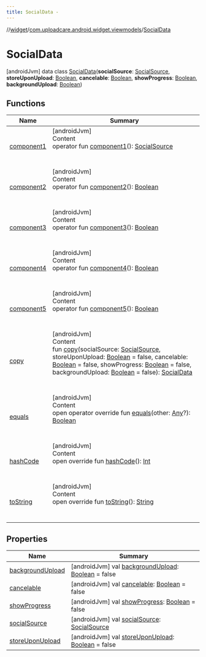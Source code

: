 ```yaml
---
title: SocialData -
---
```

//[widget](../../index.md)/[com.uploadcare.android.widget.viewmodels](../index.md)/[SocialData](index.md)



# SocialData  
 [androidJvm] data class [SocialData](index.md)(**socialSource**: [SocialSource](../../com.uploadcare.android.widget.data/-social-source/index.md), **storeUponUpload**: [Boolean](https://kotlinlang.org/api/latest/jvm/stdlib/kotlin/-boolean/index.html), **cancelable**: [Boolean](https://kotlinlang.org/api/latest/jvm/stdlib/kotlin/-boolean/index.html), **showProgress**: [Boolean](https://kotlinlang.org/api/latest/jvm/stdlib/kotlin/-boolean/index.html), **backgroundUpload**: [Boolean](https://kotlinlang.org/api/latest/jvm/stdlib/kotlin/-boolean/index.html))   


## Functions  
  
|  Name|  Summary| 
|---|---|
| <a name="com.uploadcare.android.widget.viewmodels/SocialData/component1/#/PointingToDeclaration/"></a>[component1](component1.md)| <a name="com.uploadcare.android.widget.viewmodels/SocialData/component1/#/PointingToDeclaration/"></a>[androidJvm]  <br>Content  <br>operator fun [component1](component1.md)(): [SocialSource](../../com.uploadcare.android.widget.data/-social-source/index.md)  <br><br><br>
| <a name="com.uploadcare.android.widget.viewmodels/SocialData/component2/#/PointingToDeclaration/"></a>[component2](component2.md)| <a name="com.uploadcare.android.widget.viewmodels/SocialData/component2/#/PointingToDeclaration/"></a>[androidJvm]  <br>Content  <br>operator fun [component2](component2.md)(): [Boolean](https://kotlinlang.org/api/latest/jvm/stdlib/kotlin/-boolean/index.html)  <br><br><br>
| <a name="com.uploadcare.android.widget.viewmodels/SocialData/component3/#/PointingToDeclaration/"></a>[component3](component3.md)| <a name="com.uploadcare.android.widget.viewmodels/SocialData/component3/#/PointingToDeclaration/"></a>[androidJvm]  <br>Content  <br>operator fun [component3](component3.md)(): [Boolean](https://kotlinlang.org/api/latest/jvm/stdlib/kotlin/-boolean/index.html)  <br><br><br>
| <a name="com.uploadcare.android.widget.viewmodels/SocialData/component4/#/PointingToDeclaration/"></a>[component4](component4.md)| <a name="com.uploadcare.android.widget.viewmodels/SocialData/component4/#/PointingToDeclaration/"></a>[androidJvm]  <br>Content  <br>operator fun [component4](component4.md)(): [Boolean](https://kotlinlang.org/api/latest/jvm/stdlib/kotlin/-boolean/index.html)  <br><br><br>
| <a name="com.uploadcare.android.widget.viewmodels/SocialData/component5/#/PointingToDeclaration/"></a>[component5](component5.md)| <a name="com.uploadcare.android.widget.viewmodels/SocialData/component5/#/PointingToDeclaration/"></a>[androidJvm]  <br>Content  <br>operator fun [component5](component5.md)(): [Boolean](https://kotlinlang.org/api/latest/jvm/stdlib/kotlin/-boolean/index.html)  <br><br><br>
| <a name="com.uploadcare.android.widget.viewmodels/SocialData/copy/#com.uploadcare.android.widget.data.SocialSource#kotlin.Boolean#kotlin.Boolean#kotlin.Boolean#kotlin.Boolean/PointingToDeclaration/"></a>[copy](copy.md)| <a name="com.uploadcare.android.widget.viewmodels/SocialData/copy/#com.uploadcare.android.widget.data.SocialSource#kotlin.Boolean#kotlin.Boolean#kotlin.Boolean#kotlin.Boolean/PointingToDeclaration/"></a>[androidJvm]  <br>Content  <br>fun [copy](copy.md)(socialSource: [SocialSource](../../com.uploadcare.android.widget.data/-social-source/index.md), storeUponUpload: [Boolean](https://kotlinlang.org/api/latest/jvm/stdlib/kotlin/-boolean/index.html) = false, cancelable: [Boolean](https://kotlinlang.org/api/latest/jvm/stdlib/kotlin/-boolean/index.html) = false, showProgress: [Boolean](https://kotlinlang.org/api/latest/jvm/stdlib/kotlin/-boolean/index.html) = false, backgroundUpload: [Boolean](https://kotlinlang.org/api/latest/jvm/stdlib/kotlin/-boolean/index.html) = false): [SocialData](index.md)  <br><br><br>
| <a name="kotlin/Any/equals/#kotlin.Any?/PointingToDeclaration/"></a>[equals](../../com.uploadcare.android.widget.worker/-uploadcare-work-manager-initializer/index.md#%5Bkotlin%2FAny%2Fequals%2F%23kotlin.Any%3F%2FPointingToDeclaration%2F%5D%2FFunctions%2F814613827)| <a name="kotlin/Any/equals/#kotlin.Any?/PointingToDeclaration/"></a>[androidJvm]  <br>Content  <br>open operator override fun [equals](../../com.uploadcare.android.widget.worker/-uploadcare-work-manager-initializer/index.md#%5Bkotlin%2FAny%2Fequals%2F%23kotlin.Any%3F%2FPointingToDeclaration%2F%5D%2FFunctions%2F814613827)(other: [Any](https://kotlinlang.org/api/latest/jvm/stdlib/kotlin/-any/index.html)?): [Boolean](https://kotlinlang.org/api/latest/jvm/stdlib/kotlin/-boolean/index.html)  <br><br><br>
| <a name="kotlin/Any/hashCode/#/PointingToDeclaration/"></a>[hashCode](../../com.uploadcare.android.widget.worker/-uploadcare-work-manager-initializer/index.md#%5Bkotlin%2FAny%2FhashCode%2F%23%2FPointingToDeclaration%2F%5D%2FFunctions%2F814613827)| <a name="kotlin/Any/hashCode/#/PointingToDeclaration/"></a>[androidJvm]  <br>Content  <br>open override fun [hashCode](../../com.uploadcare.android.widget.worker/-uploadcare-work-manager-initializer/index.md#%5Bkotlin%2FAny%2FhashCode%2F%23%2FPointingToDeclaration%2F%5D%2FFunctions%2F814613827)(): [Int](https://kotlinlang.org/api/latest/jvm/stdlib/kotlin/-int/index.html)  <br><br><br>
| <a name="kotlin/Any/toString/#/PointingToDeclaration/"></a>[toString](../../com.uploadcare.android.widget.worker/-uploadcare-work-manager-initializer/index.md#%5Bkotlin%2FAny%2FtoString%2F%23%2FPointingToDeclaration%2F%5D%2FFunctions%2F814613827)| <a name="kotlin/Any/toString/#/PointingToDeclaration/"></a>[androidJvm]  <br>Content  <br>open override fun [toString](../../com.uploadcare.android.widget.worker/-uploadcare-work-manager-initializer/index.md#%5Bkotlin%2FAny%2FtoString%2F%23%2FPointingToDeclaration%2F%5D%2FFunctions%2F814613827)(): [String](https://kotlinlang.org/api/latest/jvm/stdlib/kotlin/-string/index.html)  <br><br><br>


## Properties  
  
|  Name|  Summary| 
|---|---|
| <a name="com.uploadcare.android.widget.viewmodels/SocialData/backgroundUpload/#/PointingToDeclaration/"></a>[backgroundUpload](background-upload.md)| <a name="com.uploadcare.android.widget.viewmodels/SocialData/backgroundUpload/#/PointingToDeclaration/"></a> [androidJvm] val [backgroundUpload](background-upload.md): [Boolean](https://kotlinlang.org/api/latest/jvm/stdlib/kotlin/-boolean/index.html) = false   <br>
| <a name="com.uploadcare.android.widget.viewmodels/SocialData/cancelable/#/PointingToDeclaration/"></a>[cancelable](cancelable.md)| <a name="com.uploadcare.android.widget.viewmodels/SocialData/cancelable/#/PointingToDeclaration/"></a> [androidJvm] val [cancelable](cancelable.md): [Boolean](https://kotlinlang.org/api/latest/jvm/stdlib/kotlin/-boolean/index.html) = false   <br>
| <a name="com.uploadcare.android.widget.viewmodels/SocialData/showProgress/#/PointingToDeclaration/"></a>[showProgress](show-progress.md)| <a name="com.uploadcare.android.widget.viewmodels/SocialData/showProgress/#/PointingToDeclaration/"></a> [androidJvm] val [showProgress](show-progress.md): [Boolean](https://kotlinlang.org/api/latest/jvm/stdlib/kotlin/-boolean/index.html) = false   <br>
| <a name="com.uploadcare.android.widget.viewmodels/SocialData/socialSource/#/PointingToDeclaration/"></a>[socialSource](social-source.md)| <a name="com.uploadcare.android.widget.viewmodels/SocialData/socialSource/#/PointingToDeclaration/"></a> [androidJvm] val [socialSource](social-source.md): [SocialSource](../../com.uploadcare.android.widget.data/-social-source/index.md)   <br>
| <a name="com.uploadcare.android.widget.viewmodels/SocialData/storeUponUpload/#/PointingToDeclaration/"></a>[storeUponUpload](store-upon-upload.md)| <a name="com.uploadcare.android.widget.viewmodels/SocialData/storeUponUpload/#/PointingToDeclaration/"></a> [androidJvm] val [storeUponUpload](store-upon-upload.md): [Boolean](https://kotlinlang.org/api/latest/jvm/stdlib/kotlin/-boolean/index.html) = false   <br>

